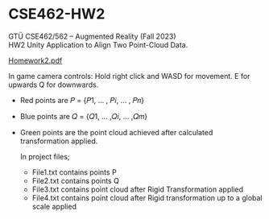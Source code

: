 # CSE462-HW2
GTÜ CSE462/562 – Augmented Reality (Fall 2023)  
HW2 Unity Application to Align Two Point-Cloud Data.

[Homework2.pdf](https://github.com/tugceyavuz/CSE462-HW2/files/13549461/Homework2.pdf)

In game camera controls:
Hold right click and WASD for movement. E for upwards Q for downwards.

- Red points are 𝑃 = {𝑃1, … , 𝑃𝑖, … , 𝑃𝑛}
- Blue points are 𝑄 = {𝑄1, … ,𝑄𝑖, … ,𝑄𝑚}
- Green points are the point cloud achieved after calculated transformation applied.

  In project files;
    - File1.txt contains points P
    - File2.txt contains points Q
    - File3.txt contains point cloud after Rigid Transformation applied
    - File4.txt contains point cloud after Rigid transformation up to a global scale applied
  

  
